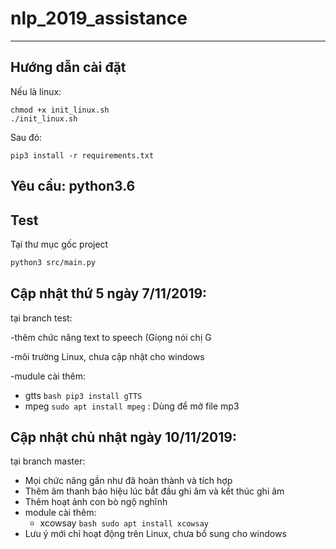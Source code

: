 # nlp_2019_assistance
<hr>

## Hướng dẫn cài đặt
Nếu là linux:  
```
chmod +x init_linux.sh
./init_linux.sh
```  
Sau đó:
```
pip3 install -r requirements.txt
```  

## Yêu cầu: python3.6
## Test
Tại thư mục gốc project
```bash
python3 src/main.py
```
## Cập nhật thứ 5 ngày 7/11/2019:
tại branch test: 

-thêm chức năng text to speech (Giọng nói chị G

-môi trường Linux, chưa cập nhật cho windows

-mudule cài thêm: 

  + gtts ```bash pip3 install gTTS```
  + mpeg ```sudo apt install mpeg``` : Dùng để mở file mp3 
  
## Cập nhật chủ nhật ngày 10/11/2019:

tại branch master:
- Mọi chức năng gần như đã hoàn thành và tích hợp 
- Thêm âm thanh báo hiệu lúc bắt đầu ghi âm và kết thúc ghi âm
- Thêm hoạt ảnh con bò ngộ nghĩnh
- module cài thêm:
  + xcowsay ```bash sudo apt install xcowsay```
- Lưu ý mới chỉ hoạt động trên Linux, chưa bổ sung cho windows 
  

